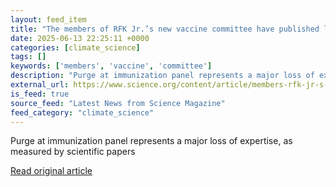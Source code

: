 ```yaml
---
layout: feed_item
title: "The members of RFK Jr.’s new vaccine committee have published little on vaccines"
date: 2025-06-13 22:25:11 +0000
categories: [climate_science]
tags: []
keywords: ['members', 'vaccine', 'committee']
description: "Purge at immunization panel represents a major loss of expertise, as measured by scientific papers"
external_url: https://www.science.org/content/article/members-rfk-jr-s-new-vaccine-committee-have-published-little-vaccines
is_feed: true
source_feed: "Latest News from Science Magazine"
feed_category: "climate_science"
---
```


Purge at immunization panel represents a major loss of expertise, as measured by scientific papers

[Read original article](https://www.science.org/content/article/members-rfk-jr-s-new-vaccine-committee-have-published-little-vaccines)
